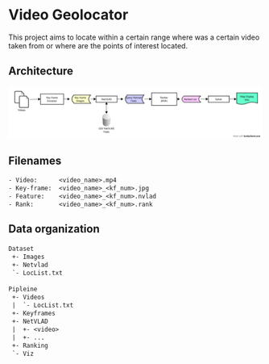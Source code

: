 # Video Geolocator

This project aims to locate within a certain range where was a certain
video taken from or where are the points of interest located.


## Architecture

![](./Images/Architecture.png)

## Filenames

```
- Video:      <video_name>.mp4
- Key-frame:  <video_name>_<kf_num>.jpg
- Feature:    <video_name>_<kf_num>.nvlad
- Rank:       <video_name>_<kf_num>.rank

```

## Data organization

```
Dataset
 +- Images
 +- Netvlad
 `- LocList.txt

Pipleine
 +- Videos
 |  `- LocList.txt
 +- Keyframes
 +- NetVLAD
 |  +- <video>
 |  +- ...
 +- Ranking
 `- Viz
```
